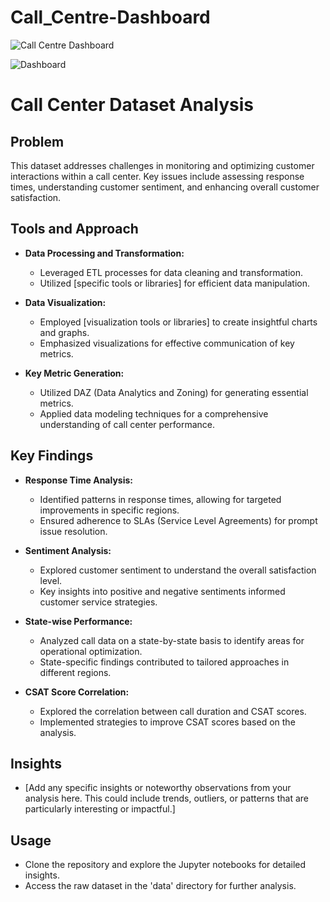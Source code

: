 # Call_Centre-Dashboard

![Call Centre Dashboard](https://github.com/wajeeha58/Call_Centre-Dashboard/assets/131583709/2df29331-2a20-44c9-b61e-0667a21dd61d)

![Dashboard](https://github.com/wajeeha58/Call_Centre-Dashboard/assets/131583709/360b1300-1fbd-441a-84ac-317f52cfdbc9)

# Call Center Dataset Analysis

## Problem
This dataset addresses challenges in monitoring and optimizing customer interactions within a call center. Key issues include assessing response times, understanding customer sentiment, and enhancing overall customer satisfaction.

## Tools and Approach
- **Data Processing and Transformation:**
  - Leveraged ETL processes for data cleaning and transformation.
  - Utilized [specific tools or libraries] for efficient data manipulation.

- **Data Visualization:**
  - Employed [visualization tools or libraries] to create insightful charts and graphs.
  - Emphasized visualizations for effective communication of key metrics.

- **Key Metric Generation:**
  - Utilized DAZ (Data Analytics and Zoning) for generating essential metrics.
  - Applied data modeling techniques for a comprehensive understanding of call center performance.

## Key Findings
- **Response Time Analysis:**
  - Identified patterns in response times, allowing for targeted improvements in specific regions.
  - Ensured adherence to SLAs (Service Level Agreements) for prompt issue resolution.

- **Sentiment Analysis:**
  - Explored customer sentiment to understand the overall satisfaction level.
  - Key insights into positive and negative sentiments informed customer service strategies.

- **State-wise Performance:**
  - Analyzed call data on a state-by-state basis to identify areas for operational optimization.
  - State-specific findings contributed to tailored approaches in different regions.

- **CSAT Score Correlation:**
  - Explored the correlation between call duration and CSAT scores.
  - Implemented strategies to improve CSAT scores based on the analysis.

## Insights
- [Add any specific insights or noteworthy observations from your analysis here. This could include trends, outliers, or patterns that are particularly interesting or impactful.]

## Usage
- Clone the repository and explore the Jupyter notebooks for detailed insights.
- Access the raw dataset in the 'data' directory for further analysis.
